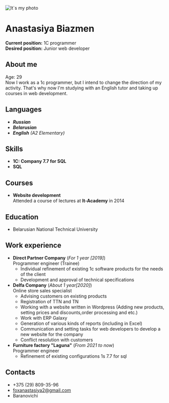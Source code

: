 ![It`s my photo](/MyPhoto.jpg)
# Anastasiya Biazmen  
**Current position:** 1C programmer     
**Desired position:** Junior web developer    
## About me  
Age: 29  
Now I work as a 1c programmer, but I intend to change the direction of my activity. That's why now I'm studying with an English tutor and taking up courses in web development.  
## Languages  
- ***Russian***  
- ***Belarusian***
- ***English*** _(A2 Elementary)_  
## Skills  
- **1C: Company 7.7 for SQL**
- **SQL**  
## Courses  
- **Website development**  
Attended a course of lectures at **It-Academy** in 2014
## Education 
- Belarusian National Technical University
## Work experience
- **Direct Partner Company** (_For 1 year [2019]_)  
Programmer engineer (Trainee)  
   - Individual refinement of existing 1c software products for the needs of the client  
   - Development and approval of technical specifications  
- **Delfa Company** (_About 1 year[2020]_)   
Online store sales specialist
   - Advising customers on existing products   
   - Registration of TTN and TN 
   - Working with a website written in Wordpress (Adding new products, setting prices and discounts,order processing and etc.)
   - Work with ERP Galaxy
   - Generation of various kinds of reports (including in Excel)
   - Communication and setting tasks for web developers to develop a new website for the company
   - Conflict resolution with customers
- **Furniture factory "Laguna"** (_From 2021 to now_)  
Programmer engineer  
   - Refinement of existing configurations 1s 7.7 for sql  
## Contacts
   - +375 (29) 809-35-96
   - foxanastasiya2@gmail.com
   - Baranovichi  